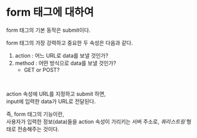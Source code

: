 # form 태그에 대하여

form 태그의 기본 동작은 submit이다.

form 태그의 가장 강력하고 중요한 두 속성은 다음과 같다.

1. action : 어느 URL로 data를 보낼 것인가?
2. method : 어떤 방식으로 data를 보낼 것인가?
   - GET or POST?

<br/>

action 속성에 URL를 지정하고 submit 하면,  
input에 입력한 data가 URL로 전달된다.

즉, form 태그의 기능이란,  
사용자가 입력한 정보(data)들을 action 속성이 가리키는 서버 주소로, _쿼리스트링_ 형태로 전송해주는 것이다.
